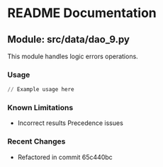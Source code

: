# README Documentation

## Module: src/data/dao_9.py

This module handles logic errors operations.

### Usage

```python
// Example usage here
```

### Known Limitations

- Incorrect results Precedence issues

### Recent Changes

- Refactored in commit 65c440bc
